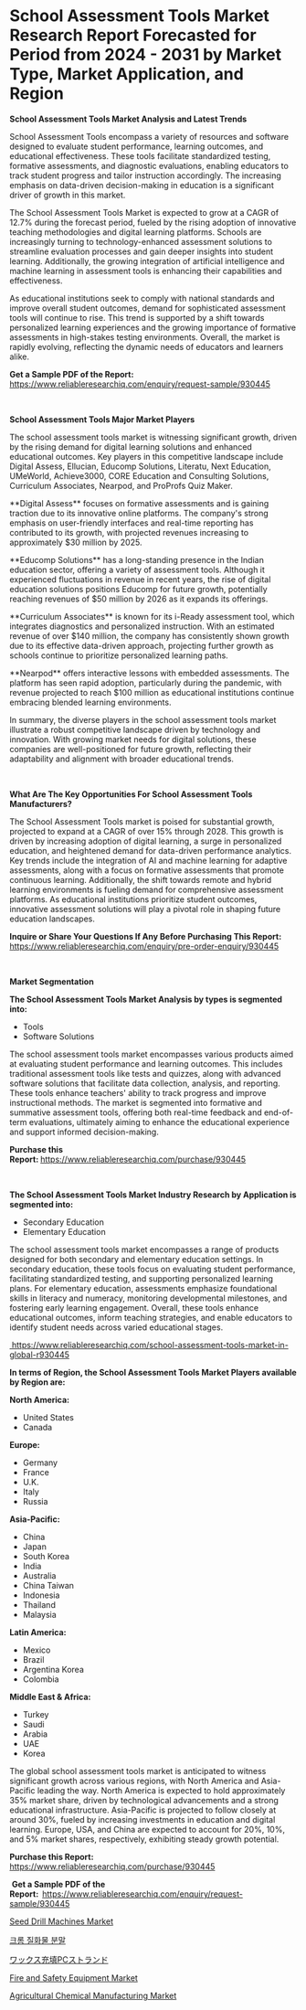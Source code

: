 <p><h1>School Assessment Tools Market Research Report Forecasted for Period from 2024 -  2031 by Market Type, Market Application, and Region</h1></p><p><strong>School Assessment Tools Market Analysis and Latest Trends</strong></p>
<p><p>School Assessment Tools encompass a variety of resources and software designed to evaluate student performance, learning outcomes, and educational effectiveness. These tools facilitate standardized testing, formative assessments, and diagnostic evaluations, enabling educators to track student progress and tailor instruction accordingly. The increasing emphasis on data-driven decision-making in education is a significant driver of growth in this market.</p><p>The School Assessment Tools Market is expected to grow at a CAGR of 12.7% during the forecast period, fueled by the rising adoption of innovative teaching methodologies and digital learning platforms. Schools are increasingly turning to technology-enhanced assessment solutions to streamline evaluation processes and gain deeper insights into student learning. Additionally, the growing integration of artificial intelligence and machine learning in assessment tools is enhancing their capabilities and effectiveness. </p><p>As educational institutions seek to comply with national standards and improve overall student outcomes, demand for sophisticated assessment tools will continue to rise. This trend is supported by a shift towards personalized learning experiences and the growing importance of formative assessments in high-stakes testing environments. Overall, the market is rapidly evolving, reflecting the dynamic needs of educators and learners alike.</p></p>
<p><strong>Get a Sample PDF of the Report:&nbsp;</strong> <a href="https://www.reliableresearchiq.com/enquiry/request-sample/930445">https://www.reliableresearchiq.com/enquiry/request-sample/930445</a></p>
<p>&nbsp;</p>
<p><strong>School Assessment Tools Major Market Players</strong></p>
<p><p>The school assessment tools market is witnessing significant growth, driven by the rising demand for digital learning solutions and enhanced educational outcomes. Key players in this competitive landscape include Digital Assess, Ellucian, Educomp Solutions, Literatu, Next Education, UMeWorld, Achieve3000, CORE Education and Consulting Solutions, Curriculum Associates, Nearpod, and ProProfs Quiz Maker.</p><p>**Digital Assess** focuses on formative assessments and is gaining traction due to its innovative online platforms. The company's strong emphasis on user-friendly interfaces and real-time reporting has contributed to its growth, with projected revenues increasing to approximately $30 million by 2025.</p><p>**Educomp Solutions** has a long-standing presence in the Indian education sector, offering a variety of assessment tools. Although it experienced fluctuations in revenue in recent years, the rise of digital education solutions positions Educomp for future growth, potentially reaching revenues of $50 million by 2026 as it expands its offerings.</p><p>**Curriculum Associates** is known for its i-Ready assessment tool, which integrates diagnostics and personalized instruction. With an estimated revenue of over $140 million, the company has consistently shown growth due to its effective data-driven approach, projecting further growth as schools continue to prioritize personalized learning paths.</p><p>**Nearpod** offers interactive lessons with embedded assessments. The platform has seen rapid adoption, particularly during the pandemic, with revenue projected to reach $100 million as educational institutions continue embracing blended learning environments.</p><p>In summary, the diverse players in the school assessment tools market illustrate a robust competitive landscape driven by technology and innovation. With growing market needs for digital solutions, these companies are well-positioned for future growth, reflecting their adaptability and alignment with broader educational trends.</p></p>
<p>&nbsp;</p>
<p><strong>What Are The Key Opportunities For School Assessment Tools Manufacturers?</strong></p>
<p><p>The School Assessment Tools market is poised for substantial growth, projected to expand at a CAGR of over 15% through 2028. This growth is driven by increasing adoption of digital learning, a surge in personalized education, and heightened demand for data-driven performance analytics. Key trends include the integration of AI and machine learning for adaptive assessments, along with a focus on formative assessments that promote continuous learning. Additionally, the shift towards remote and hybrid learning environments is fueling demand for comprehensive assessment platforms. As educational institutions prioritize student outcomes, innovative assessment solutions will play a pivotal role in shaping future education landscapes.</p></p>
<p><strong>Inquire or Share Your Questions If Any Before Purchasing This Report:</strong> <a href="https://www.reliableresearchiq.com/enquiry/pre-order-enquiry/930445">https://www.reliableresearchiq.com/enquiry/pre-order-enquiry/930445</a></p>
<p>&nbsp;</p>
<p><strong>Market Segmentation</strong></p>
<p><strong>The School Assessment Tools Market Analysis by types is segmented into:</strong></p>
<p><ul><li>Tools</li><li>Software Solutions</li></ul></p>
<p><p>The school assessment tools market encompasses various products aimed at evaluating student performance and learning outcomes. This includes traditional assessment tools like tests and quizzes, along with advanced software solutions that facilitate data collection, analysis, and reporting. These tools enhance teachers' ability to track progress and improve instructional methods. The market is segmented into formative and summative assessment tools, offering both real-time feedback and end-of-term evaluations, ultimately aiming to enhance the educational experience and support informed decision-making.</p></p>
<p><strong>Purchase this Report:&nbsp;</strong><a href="https://www.reliableresearchiq.com/purchase/930445">https://www.reliableresearchiq.com/purchase/930445</a></p>
<p>&nbsp;</p>
<p><strong>The School Assessment Tools Market Industry Research by Application is segmented into:</strong></p>
<p><ul><li>Secondary Education</li><li>Elementary Education</li></ul></p>
<p><p>The school assessment tools market encompasses a range of products designed for both secondary and elementary education settings. In secondary education, these tools focus on evaluating student performance, facilitating standardized testing, and supporting personalized learning plans. For elementary education, assessments emphasize foundational skills in literacy and numeracy, monitoring developmental milestones, and fostering early learning engagement. Overall, these tools enhance educational outcomes, inform teaching strategies, and enable educators to identify student needs across varied educational stages.</p></p>
<p><a href="https://www.reliableresearchiq.com/school-assessment-tools-market-in-global-r930445">&nbsp;https://www.reliableresearchiq.com/school-assessment-tools-market-in-global-r930445</a></p>
<p><strong>In terms of Region, the School Assessment Tools Market Players available by Region are:</strong></p>
<p>
    <p> <strong> North America: </strong>
        <ul>
            <li>United States</li>
            <li>Canada</li>
        </ul>
        </p> 
    <p> <strong> Europe: </strong>
        <ul>
            <li>Germany</li>
            <li>France</li>
            <li>U.K.</li>
            <li>Italy</li>
            <li>Russia</li>
        </ul>
        </p> 
    <p> <strong> Asia-Pacific: </strong>
        <ul>
            <li>China</li>
            <li>Japan</li>
            <li>South Korea</li>
            <li>India</li>
            <li>Australia</li>
            <li>China Taiwan</li>
            <li>Indonesia</li>
            <li>Thailand</li>
            <li>Malaysia</li>
        </ul>
        </p> 
    <p> <strong> Latin America: </strong>
        <ul>
            <li>Mexico</li>
            <li>Brazil</li>
            <li>Argentina Korea</li>
            <li>Colombia</li>
        </ul>
        </p> 
    <p> <strong> Middle East & Africa: </strong>
        <ul>
            <li>Turkey</li>
            <li>Saudi</li>
            <li>Arabia</li>
            <li>UAE</li>
            <li>Korea</li>
        </ul>
    </p>
    </p>
<p><p>The global school assessment tools market is anticipated to witness significant growth across various regions, with North America and Asia-Pacific leading the way. North America is expected to hold approximately 35% market share, driven by technological advancements and a strong educational infrastructure. Asia-Pacific is projected to follow closely at around 30%, fueled by increasing investments in education and digital learning. Europe, USA, and China are expected to account for 20%, 10%, and 5% market shares, respectively, exhibiting steady growth potential.</p></p>
<p><strong>Purchase this Report: </strong><a href="https://www.reliableresearchiq.com/purchase/930445">https://www.reliableresearchiq.com/purchase/930445</a></p>
<p>&nbsp;<strong>Get a Sample PDF of the Report:&nbsp;&nbsp;</strong><a href="https://www.reliableresearchiq.com/enquiry/request-sample/930445">https://www.reliableresearchiq.com/enquiry/request-sample/930445</a></p>
<p><strong></strong></p>
<p><p><a href="https://medium.com/@graciakennyta2311/the-global-seed-drill-machines-market-is-expected-to-witness-a-compound-annual-growth-rate-cagr-aab0d944aa5d">Seed Drill Machines Market</a></p><p><a href="https://medium.com/@lorenzogirl/%ED%81%AC%EB%A1%AC-%EB%82%98%EC%9D%B4%ED%8A%B8%EB%9D%BC%EC%9D%B4%EB%93%9C-%EB%B6%84%EB%A7%90-%EC%8B%9C%EC%9E%A5-%EA%B7%9C%EB%AA%A8-%EB%B0%8F-%EC%A0%90%EC%9C%A0%EC%9C%A8-%EB%B6%84%EC%84%9D-%EC%84%B1%EC%9E%A5-%ED%8A%B8%EB%A0%8C%EB%93%9C-%EB%B0%8F-2024-2031-%EC%98%88%EC%B8%A1-e543718061c9">크롬 질화물 분말</a></p><p><a href="https://medium.com/@isaurapx9xsianez/wax-filled-pc-strand-market-%E3%81%AE%E3%82%B0%E3%83%AD%E3%83%BC%E3%83%90%E3%83%AB%E5%B8%82%E5%A0%B4%E6%A6%82%E8%A6%81%E3%81%AF-%E4%B8%96%E7%95%8C%E3%81%8A%E3%82%88%E3%81%B3%E4%B8%BB%E8%A6%81%E5%B8%82%E5%A0%B4%E3%81%AB%E3%81%8A%E3%81%91%E3%82%8B%E6%A5%AD%E7%95%8C%E3%81%AB%E5%BD%B1%E9%9F%BF%E3%82%92%E4%B8%8E%E3%81%88%E3%82%8B%E4%B8%BB%E8%A6%81%E3%81%AA%E3%83%88%E3%83%AC%E3%83%B3%E3%83%89%E3%81%AB%E3%81%A4%E3%81%84%E3%81%A6-%E7%8B%AC%E8%87%AA%E3%81%AE%E8%A6%96%E7%82%B9%E3%82%92%E6%8F%90%E4%BE%9B%E3%81%97%E3%81%BE%E3%81%99-18a71e5b56a3">ワックス充填PCストランド</a></p><p><a href="https://www.linkedin.com/pulse/fire-safety-equipment-market-trends-detailed-study-its-okybe?trackingId=zN%2BJwZumS9KEMBF2iB9w1A%3D%3D">Fire and Safety Equipment Market</a></p><p><a href="https://issuu.com/reportprime-2/docs/agricultural-chemical-manufacturing_8bb6aadd9b36fc">Agricultural Chemical Manufacturing Market</a></p></p>